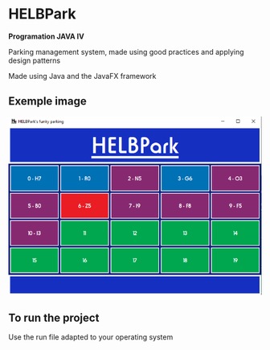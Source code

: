 # HELBPark
**Programation JAVA IV**

Parking management system, made using good practices and applying design patterns

Made using Java and the JavaFX framework

## Exemple image

![Exemple](/Rapport/Interface%20with%20buttons.png)
 
## To run the project
Use the run file adapted to your operating system

